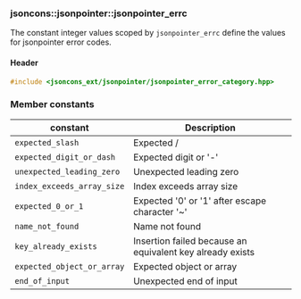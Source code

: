 ### jsoncons::jsonpointer::jsonpointer_errc

The constant integer values scoped by `jsonpointer_errc` define the values for jsonpointer error codes.

#### Header

```c++
#include <jsoncons_ext/jsonpointer/jsonpointer_error_category.hpp>
```

### Member constants

constant                            |Description
------------------------------------|------------------------------
`expected_slash`                    |Expected /
`expected_digit_or_dash`            |Expected digit or '-'
`unexpected_leading_zero`           |Unexpected leading zero
`index_exceeds_array_size`          |Index exceeds array size
`expected_0_or_1`                   |Expected '0' or '1' after escape character '~'
`name_not_found`                    |Name not found
`key_already_exists`                |Insertion failed because an equivalent key already exists
`expected_object_or_array`          |Expected object or array 
`end_of_input`                      |Unexpected end of input      





